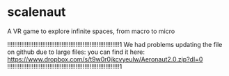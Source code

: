 # scalenaut
A VR game to explore infinite spaces, from macro to micro

!!!!!!!!!!!!!!!!!!!!!!!!!!!!!!!!!!!!!!!!!!!!!!!!!!!!!!!!!!!!!!!!1
We had problems updating the file on github due to large files:
you can find it here:
https://www.dropbox.com/s/t9w0r0jkcvyeulw/Aeronaut2.0.zip?dl=0
!!!!!!!!!!!!!!!!!!!!!!!!!!!!!!!!!!!!!!!!!!!!!!!!!!!!!!!!!!!!!!!!1

